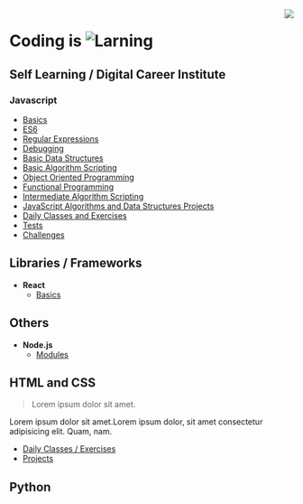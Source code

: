 
<img src="https://i.imgur.com/8MlmDto.png" align="right" />

# Coding is ![Larning](https://cdn.rawgit.com/sindresorhus/awesome/d7305f38d29fed78fa85652e3a63e154dd8e8829/media/badge.svg)

## Self Learning / Digital Career Institute

### Javascript
-  [Basics](javascript/self-learning/basics)
-  [ES6](javascript/self-learning/es6)
-  [Regular Expressions](javascript/self-learning/regex)
-  [Debugging](javascript/self-learning/debug)
-  [Basic Data Structures](javascript/self-learning/data-structures)
-  [Basic Algorithm Scripting](javascript/)
-  [Object Oriented Programming](javascript/self-learning/complex-objects)
-  [Functional Programming](javascript/)
-  [Intermediate Algorithm Scripting](javascript/)
-  [JavaScript Algorithms and Data Structures Projects](javascript/)
-  [Daily Classes and Exercises](javascript/classes-fbw26/classes)
-  [Tests](javascript/classes-fbw26/tests)
-  [Challenges](javascript/challenges)

## Libraries / Frameworks
- **React**
	-  [Basics](react/)

## Others
- **Node.js**
	- [Modules](nodejs/first-app/modules)

## HTML and CSS
> Lorem ipsum dolor sit amet.

Lorem ipsum dolor sit amet.Lorem ipsum dolor, sit amet consectetur adipisicing elit. Quam, nam.

- [Daily Classes / Exercises](html-css/basics)
- [Projects](html-css/projects)


## Python

